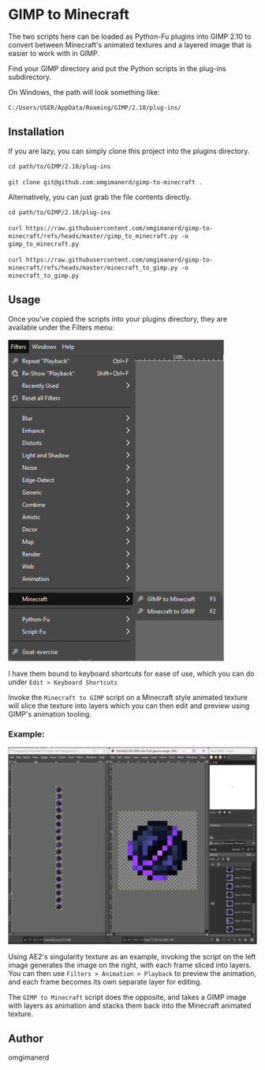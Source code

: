 # GIMP to Minecraft

The two scripts here can be loaded as Python-Fu plugins into GIMP 2.10 to
convert between Minecraft's animated textures and a layered image that is easier
to work with in GIMP.

Find your GIMP directory and put the Python scripts in the plug-ins
subdirectory.

On Windows, the path will look something like:
```
C:/Users/USER/AppData/Roaming/GIMP/2.10/plug-ins/
```

## Installation

If you are lazy, you can simply clone this project into the plugins directory.
```
cd path/to/GIMP/2.10/plug-ins

git clone git@github.com:omgimanerd/gimp-to-minecraft .
```

Alternatively, you can just grab the file contents directly.
```
cd path/to/GIMP/2.10/plug-ins

curl https://raw.githubusercontent.com/omgimanerd/gimp-to-minecraft/refs/heads/master/gimp_to_minecraft.py -o gimp_to_minecraft.py

curl https://raw.githubusercontent.com/omgimanerd/gimp-to-minecraft/refs/heads/master/minecraft_to_gimp.py -o minecraft_to_gimp.py
```

## Usage

Once you've copied the scripts into your plugins directory, they are available
under the Filters menu:

![Filters > Minecraft](png/menu.png)

I have them bound to keyboard shortcuts for ease of use, which you can do under
`Edit > Keyboard Shortcuts`

Invoke the `Minecraft to GIMP` script on a Minecraft style animated texture
will slice the texture into layers which you can then edit and preview using
GIMP's animation tooling.

### Example:

![Example](png/example.png)

Using AE2's singularity texture as an example, invoking the script on the left
image generates the image on the right, with each frame sliced into layers.
You can then use `Filters > Animation > Playback` to preview the animation, and
each frame becomes its own separate layer for editing.

The `GIMP to Minecraft` script does the opposite, and takes a GIMP image with
layers as animation and stacks them back into the Minecraft animated texture.

## Author
omgimanerd
